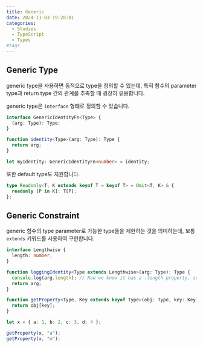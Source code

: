 ```yaml
---
title: Generic
date: 2024-11-03 19:28:01
categories:
  - Studies
  - TypeScript
  - Types
#tags
---
```

## Generic Type

generic type을 사용하면 동적으로 type을 정의할 수 있는데, 특히 함수의 parameter type과 return type 간의 관계를 추측할 때 굉장히 유용합니다.

generic type은 `interface` 형태로 정의할 수 있습니다.

```ts
interface GenericIdentityFn<Type> {
  (arg: Type): Type;
}

function identity<Type>(arg: Type): Type {
  return arg;
}

let myIdentity: GenericIdentityFn<number> = identity;
```

또한 default type도 지원합니다.

```ts
type Readonly<T, K extends keyof T = keyof T> = Omit<T, K> & {
  readonly [P in K]: T[P];
};
```

## Generic Constraint

generic 함수의 type parameter로 가능한 type들을 제한하는 것을 의미하는데, 보통 `extends` 키워드를 사용하여 구현합니다.

```ts
interface Lengthwise {
  length: number;
}

function loggingIdentity<Type extends Lengthwise>(arg: Type): Type {
  console.log(arg.length); // Now we know it has a .length property, so no more error
  return arg;
}
```

```ts
function getProperty<Type, Key extends keyof Type>(obj: Type, key: Key) {
  return obj[key];
}

let x = { a: 1, b: 2, c: 3, d: 4 };

getProperty(x, "a");
getProperty(x, "m");
```
